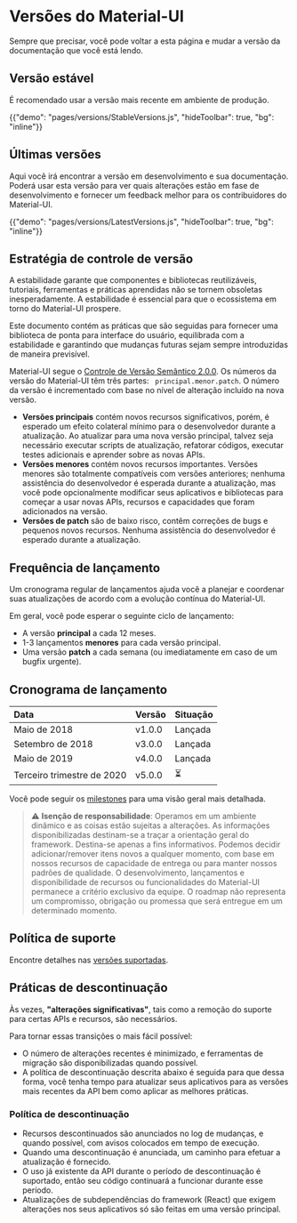 # Versões do Material-UI

<p class="description">Sempre que precisar, você pode voltar a esta página e mudar a versão da documentação que você está lendo.</p>

## Versão estável

É recomendado usar a versão mais recente em ambiente de produção.

{{"demo": "pages/versions/StableVersions.js", "hideToolbar": true, "bg": "inline"}}

## Últimas versões

Aqui você irá encontrar a versão em desenvolvimento e sua documentação. Poderá usar esta versão para ver quais alterações estão em fase de desenvolvimento e fornecer um feedback melhor para os contribuidores do Material-UI.

{{"demo": "pages/versions/LatestVersions.js", "hideToolbar": true, "bg": "inline"}}

## Estratégia de controle de versão

A estabilidade garante que componentes e bibliotecas reutilizáveis, tutoriais, ferramentas e práticas aprendidas não se tornem obsoletas inesperadamente. A estabilidade é essencial para que o ecossistema em torno do Material-UI prospere.

Este documento contém as práticas que são seguidas para fornecer uma biblioteca de ponta para interface do usuário, equilibrada com a estabilidade e garantindo que mudanças futuras sejam sempre introduzidas de maneira previsível.

Material-UI segue o [Controle de Versão Semântico 2.0.0](https://semver.org/). Os números da versão do Material-UI têm três partes: ` principal.menor.patch`. O número da versão é incrementado com base no nível de alteração incluído na nova versão.

- **Versões principais** contém novos recursos significativos, porém, é esperado um efeito colateral mínimo para o desenvolvedor durante a atualização. Ao atualizar para uma nova versão principal, talvez seja necessário executar scripts de atualização, refatorar códigos, executar testes adicionais e aprender sobre as novas APIs.
- **Versões menores** contém novos recursos importantes. Versões menores são totalmente compatíveis com versões anteriores; nenhuma assistência do desenvolvedor é esperada durante a atualização, mas você pode opcionalmente modificar seus aplicativos e bibliotecas para começar a usar novas APIs, recursos e capacidades que foram adicionados na versão.
- **Versões de patch** são de baixo risco, contêm correções de bugs e pequenos novos recursos. Nenhuma assistência do desenvolvedor é esperado durante a atualização.

## Frequência de lançamento

Um cronograma regular de lançamentos ajuda você a planejar e coordenar suas atualizações de acordo com a evolução contínua do Material-UI.

Em geral, você pode esperar o seguinte ciclo de lançamento:

- A versão **principal** a cada 12 meses.
- 1-3 lançamentos **menores** para cada versão principal.
- Uma versão **patch** a cada semana (ou imediatamente em caso de um bugfix urgente).

## Cronograma de lançamento

| Data                       | Versão | Situação |
|:-------------------------- |:------ |:-------- |
| Maio de 2018               | v1.0.0 | Lançada  |
| Setembro de 2018           | v3.0.0 | Lançada  |
| Maio de 2019               | v4.0.0 | Lançada  |
| Terceiro trimestre de 2020 | v5.0.0 | ⏳        |


Você pode seguir os [milestones](https://github.com/mui-org/material-ui/milestones) para uma visão geral mais detalhada.

> ⚠️ **Isenção de responsabilidade**: Operamos em um ambiente dinâmico e as coisas estão sujeitas a alterações. As informações disponibilizadas destinam-se a traçar a orientação geral do framework. Destina-se apenas a fins informativos. Podemos decidir adicionar/remover itens novos a qualquer momento, com base em nossos recursos de capacidade de entrega ou para manter nossos padrões de qualidade. O desenvolvimento, lançamentos e disponibilidade de recursos ou funcionalidades do Material-UI permanece a critério exclusivo da equipe. O roadmap não representa um compromisso, obrigação ou promessa que será entregue em um determinado momento.

## Política de suporte

Encontre detalhes nas [versões suportadas](/getting-started/support/#supported-versions).

## Práticas de descontinuação

Às vezes, **"alterações significativas"**, tais como a remoção do suporte para certas APIs e recursos, são necessários.

Para tornar essas transições o mais fácil possível:

- O número de alterações recentes é minimizado, e ferramentas de migração são disponibilizadas quando possível.
- A política de descontinuação descrita abaixo é seguida para que dessa forma, você tenha tempo para atualizar seus aplicativos para as versões mais recentes da API bem como aplicar as melhores práticas.

### Política de descontinuação

- Recursos descontinuados são anunciados no log de mudanças, e quando possível, com avisos colocados em tempo de execução.
- Quando uma descontinuação é anunciada, um caminho para efetuar a atualização é fornecido.
- O uso já existente da API durante o período de descontinuação é suportado, então seu código continuará a funcionar durante esse período.
- Atualizações de subdependências do framework (React) que exigem alterações nos seus aplicativos só são feitas em uma versão principal.